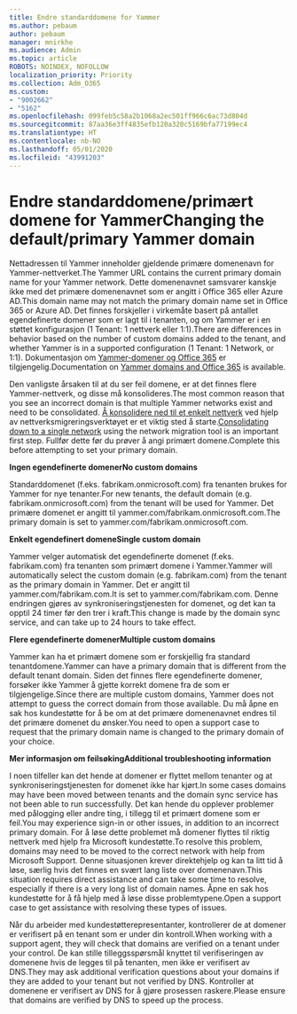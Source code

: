 ```yaml
---
title: Endre standarddomene for Yammer
ms.author: pebaum
author: pebaum
manager: mnirkhe
ms.audience: Admin
ms.topic: article
ROBOTS: NOINDEX, NOFOLLOW
localization_priority: Priority
ms.collection: Adm_O365
ms.custom:
- "9002662"
- "5162"
ms.openlocfilehash: 099feb5c58a2b1068a2ec501ff966c6ac73d804d
ms.sourcegitcommit: 87aa36e3ff4835efb120a320c5169bfa77199ec4
ms.translationtype: HT
ms.contentlocale: nb-NO
ms.lasthandoff: 05/01/2020
ms.locfileid: "43991203"
---
```

# <a name="changing-the-defaultprimary-yammer-domain"></a><span data-ttu-id="68bfb-102">Endre standarddomene/primært domene for Yammer</span><span class="sxs-lookup"><span data-stu-id="68bfb-102">Changing the default/primary Yammer domain</span></span>

<span data-ttu-id="68bfb-103">Nettadressen til Yammer inneholder gjeldende primære domenenavn for Yammer-nettverket.</span><span class="sxs-lookup"><span data-stu-id="68bfb-103">The Yammer URL contains the current primary domain name for your Yammer network.</span></span> <span data-ttu-id="68bfb-104">Dette domenenavnet samsvarer kanskje ikke med det primære domenenavnet som er angitt i Office 365 eller Azure AD.</span><span class="sxs-lookup"><span data-stu-id="68bfb-104">This domain name may not match the primary domain name set in Office 365 or Azure AD.</span></span> <span data-ttu-id="68bfb-105">Det finnes forskjeller i virkemåte basert på antallet egendefinerte domener som er lagt til i tenanten, og om Yammer er i en støttet konfigurasjon (1 Tenant: 1 nettverk eller 1:1).</span><span class="sxs-lookup"><span data-stu-id="68bfb-105">There are differences in behavior based on the number of custom domains added to the tenant, and whether Yammer is in a supported configuration (1 Tenant: 1 Network, or 1:1).</span></span> <span data-ttu-id="68bfb-106">Dokumentasjon om [Yammer-domener og Office 365](https://docs.microsoft.com/yammer/configure-your-yammer-network/manage-yammer-domains) er tilgjengelig.</span><span class="sxs-lookup"><span data-stu-id="68bfb-106">Documentation on [Yammer domains and Office 365](https://docs.microsoft.com/yammer/configure-your-yammer-network/manage-yammer-domains) is available.</span></span>

<span data-ttu-id="68bfb-107">Den vanligste årsaken til at du ser feil domene, er at det finnes flere Yammer-nettverk, og disse må konsolideres.</span><span class="sxs-lookup"><span data-stu-id="68bfb-107">The most common reason that you see an incorrect domain is that multiple Yammer networks exist and need to be consolidated.</span></span> <span data-ttu-id="68bfb-108">[Å konsolidere ned til et enkelt nettverk](https://docs.microsoft.com/yammer/configure-your-yammer-network/consolidate-multiple-yammer-networks) ved hjelp av nettverksmigreringsverktøyet er et viktig sted å starte.</span><span class="sxs-lookup"><span data-stu-id="68bfb-108">[Consolidating down to a single network](https://docs.microsoft.com/yammer/configure-your-yammer-network/consolidate-multiple-yammer-networks) using the network migration tool is an important first step.</span></span> <span data-ttu-id="68bfb-109">Fullfør dette før du prøver å angi primært domene.</span><span class="sxs-lookup"><span data-stu-id="68bfb-109">Complete this before attempting to set your primary domain.</span></span>

<span data-ttu-id="68bfb-110">**Ingen egendefinerte domener**</span><span class="sxs-lookup"><span data-stu-id="68bfb-110">**No custom domains**</span></span>

<span data-ttu-id="68bfb-111">Standarddomenet (f.eks. fabrikam.onmicrosoft.com) fra tenanten brukes for Yammer for nye tenanter.</span><span class="sxs-lookup"><span data-stu-id="68bfb-111">For new tenants, the default domain (e.g. fabrikam.onmicrosoft.com) from the tenant will be used for Yammer.</span></span> <span data-ttu-id="68bfb-112">Det primære domenet er angitt til yammer.com/fabrikam.onmicrosoft.com.</span><span class="sxs-lookup"><span data-stu-id="68bfb-112">The primary domain is set to yammer.com/fabrikam.onmicrosoft.com.</span></span>

<span data-ttu-id="68bfb-113">**Enkelt egendefinert domene**</span><span class="sxs-lookup"><span data-stu-id="68bfb-113">**Single custom domain**</span></span>

<span data-ttu-id="68bfb-114">Yammer velger automatisk det egendefinerte domenet (f.eks. fabrikam.com) fra tenanten som primært domene i Yammer.</span><span class="sxs-lookup"><span data-stu-id="68bfb-114">Yammer will automatically select the custom domain (e.g. fabrikam.com) from the tenant as the primary domain in Yammer.</span></span> <span data-ttu-id="68bfb-115">Det er angitt til yammer.com/fabrikam.com.</span><span class="sxs-lookup"><span data-stu-id="68bfb-115">It is set to yammer.com/fabrikam.com.</span></span> <span data-ttu-id="68bfb-116">Denne endringen gjøres av synkroniseringstjenesten for domenet, og det kan ta opptil 24 timer før den trer i kraft.</span><span class="sxs-lookup"><span data-stu-id="68bfb-116">This change is made by the domain sync service, and can take up to 24 hours to take effect.</span></span>

<span data-ttu-id="68bfb-117">**Flere egendefinerte domener**</span><span class="sxs-lookup"><span data-stu-id="68bfb-117">**Multiple custom domains**</span></span>

<span data-ttu-id="68bfb-118">Yammer kan ha et primært domene som er forskjellig fra standard tenantdomene.</span><span class="sxs-lookup"><span data-stu-id="68bfb-118">Yammer can have a primary domain that is different from the default tenant domain.</span></span> <span data-ttu-id="68bfb-119">Siden det finnes flere egendefinerte domener, forsøker ikke Yammer å gjette korrekt domene fra de som er tilgjengelige.</span><span class="sxs-lookup"><span data-stu-id="68bfb-119">Since there are multiple custom domains, Yammer does not attempt to guess the correct domain from those available.</span></span> <span data-ttu-id="68bfb-120">Du må åpne en sak hos kundestøtte for å be om at det primære domenenavnet endres til det primære domenet du ønsker.</span><span class="sxs-lookup"><span data-stu-id="68bfb-120">You need to open a support case to request that the primary domain name is changed to the primary domain of your choice.</span></span>

<span data-ttu-id="68bfb-121">**Mer informasjon om feilsøking**</span><span class="sxs-lookup"><span data-stu-id="68bfb-121">**Additional troubleshooting information**</span></span>

<span data-ttu-id="68bfb-122">I noen tilfeller kan det hende at domener er flyttet mellom tenanter og at synkroniseringstjenesten for domenet ikke har kjørt.</span><span class="sxs-lookup"><span data-stu-id="68bfb-122">In some cases domains may have been moved between tenants and the domain sync service has not been able to run successfully.</span></span> <span data-ttu-id="68bfb-123">Det kan hende du opplever problemer med pålogging eller andre ting, i tillegg til et primært domene som er feil.</span><span class="sxs-lookup"><span data-stu-id="68bfb-123">You may experience sign-in or other issues, in addition to an incorrect primary domain.</span></span> <span data-ttu-id="68bfb-124">For å løse dette problemet må domener flyttes til riktig nettverk med hjelp fra Microsoft kundestøtte.</span><span class="sxs-lookup"><span data-stu-id="68bfb-124">To resolve this problem, domains may need to be moved to the correct network with help from Microsoft Support.</span></span> <span data-ttu-id="68bfb-125">Denne situasjonen krever direktehjelp og kan ta litt tid å løse, særlig hvis det finnes en svært lang liste over domenenavn.</span><span class="sxs-lookup"><span data-stu-id="68bfb-125">This situation requires direct assistance and can take some time to resolve, especially if there is a very long list of domain names.</span></span> <span data-ttu-id="68bfb-126">Åpne en sak hos kundestøtte for å få hjelp med å løse disse problemtypene.</span><span class="sxs-lookup"><span data-stu-id="68bfb-126">Open a support case to get assistance with resolving these types of issues.</span></span>

<span data-ttu-id="68bfb-127">Når du arbeider med kundestøtterepresentanter, kontrollerer de at domener er verifisert på en tenant som er under din kontroll.</span><span class="sxs-lookup"><span data-stu-id="68bfb-127">When working with a support agent, they will check that domains are verified on a tenant under your control.</span></span> <span data-ttu-id="68bfb-128">De kan stille tilleggsspørsmål knyttet til verifiseringen av domenene hvis de legges til på tenanten, men ikke er verifisert av DNS.</span><span class="sxs-lookup"><span data-stu-id="68bfb-128">They may ask additional verification questions about your domains if they are added to your tenant but not verified by DNS.</span></span> <span data-ttu-id="68bfb-129">Kontroller at domenene er verifisert av DNS for å gjøre prosessen raskere.</span><span class="sxs-lookup"><span data-stu-id="68bfb-129">Please ensure that domains are verified by DNS to speed up the process.</span></span>
